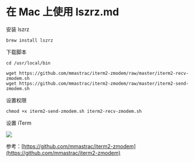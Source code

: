 # 在 Mac 上使用 lszrz.md

安装 lszrz

	brew install lszrz


下载脚本

	cd /usr/local/bin

	wget https://github.com/mmastrac/iterm2-zmodem/raw/master/iterm2-recv-zmodem.sh
	wget https://github.com/mmastrac/iterm2-zmodem/raw/master/iterm2-send-zmodem.sh


设置权限

	chmod +x iterm2-send-zmodem.sh iterm2-recv-zmodem.sh


设置 iTerm

![](../3832984841.png)



参考：[https://github.com/mmastrac/iterm2-zmodem](https://github.com/mmastrac/iterm2-zmodem)